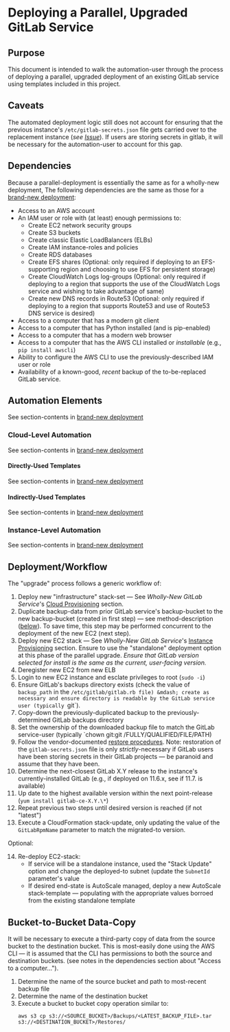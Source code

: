 # Deploying a Parallel, Upgraded GitLab Service

## Purpose

This document is intended to walk the automation-user through the process of deploying a parallel, upgraded deployment of an existing GitLab service using templates included in this project.

## Caveats

The automated deployment logic still does not account for ensuring that the previous instance's `/etc/gitlab-secrets.json` file gets carried over to the replacement instance (_see [Issue](https://github.com/plus3it/cfn-gitlab/issues/30)_). If users are storing secrets in gitlab, it will be necessary for the automation-user to account for this gap.

## Dependencies

Because a parallel-deployment is essentially the same as for a wholly-new deployment, The following dependencies are the same as those for a [brand-new deployment](Deployment-Fresh.md#dependencies):

* Access to an AWS account
* An IAM user or role with (at least) enough permissions to:
    * Create EC2 network security groups
    * Create S3 buckets
    * Create classic Elastic LoadBalancers (ELBs)
    * Create IAM instance-roles and policies
    * Create RDS databases
    * Create EFS shares (Optional: only required if deploying to an EFS-supporting region and choosing to use EFS for persistent storage)
    * Create CloudWatch Logs log-groups (Optional: only required if deploying to a region that supports the use of the CloudWatch Logs service and wishing to take advantage of same)
    * Create new DNS records in Route53 (Optional: only required if deploying to a region that supports Route53 and use of Route53 DNS service is desired)
* Access to a computer that has a modern git client
* Access to a computer that has Python installed (and is pip-enabled)
* Access to a computer that has a modern web browser
* Access to a computer that has the AWS CLI installed or _installable_ (e.g., `pip install awscli`)
* Ability to configure the AWS CLI to use the previously-described IAM user or role
* Availability of a known-good, _recent_ backup of the to-be-replaced GitLab service.

## Automation Elements

See section-contents in [brand-new deployment](Deployment-Fresh.md#automation-elements)

### Cloud-Level Automation

See section-contents in [brand-new deployment](Deployment-Fresh.md#cloud-level-automation)

#### Directly-Used Templates

See section-contents in [brand-new deployment](Deployment-Fresh.md#directly-used-templates)
 
#### Indirectly-Used Templates

See section-contents in [brand-new deployment](Deployment-Fresh.md#indirectly-used-templates)

### Instance-Level Automation

See section-contents in [brand-new deployment](Deployment-Fresh.md#instance-level-automation)

## Deployment/Workflow

The "upgrade" process follows a generic workflow of:

1. Deploy new "infrastructure" stack-set &mdash; See _Wholly-New GitLab Service_'s [Cloud Provisioning](Deployment-Fresh.md#cloud-provisioning) section.
1. Duplicate backup-data from prior GitLab service's backup-bucket to the new backup-bucket (created in first step) &mdash; see method-description ([below](Deployment-Upgrade_Parallel.md#bucket-to-bucket-data-copy)). To save time, this step may be performed concurrent to the deployment of the new EC2 (next step).
1. Deploy new EC2 stack &mdash; See _Wholly-New GitLab Service_'s [Instance Provisioning](Deployment-Fresh.md#instance-provisioning) section. Ensure to use the "standalone" deployment option at this phase of the parallel upgrade. *Ensure that GitLab version selected for install is the same as the current, user-facing version.*
1. Deregister new EC2 from new ELB
1. Login to new EC2 instance and esclate privileges to root (`sudo -i`)
1. Ensure GitLab's backups directory exists (check the value of `backup_path` in the `/etc/gitlab/gitlab.rb file) &mdash; create as necessary and ensure directory is readable by the GitLab service user (typically `git`).
1. Copy-down the previously-duplicated backup to the previously-determined GitLab backups directory
1. Set the ownership of the downloaded backup file to match the GitLab service-user (typically `chown git:git /FULLY/QUALIFIED/FILE/PATH)
1. Follow the vendor-documented [restore procedures](https://docs.gitlab.com/ce/raketasks/backup_restore.html#restore-for-omnibus-gitlab-installations). Note: restoration of the `gitlab-secrets.json` file is only _strictly_-necessary if GitLab users have been storing secrets in their GitLab projects &mdash; be paranoid and assume that they have been.
1. Determine the next-closest GitLab X.Y release to the instance's currently-installed GitLab (e.g., if deployed on 11.6.x, see if 11.7. is available)
1. Up date to the highest available version within the next point-release (`yum install gitlab-ce-X.Y.\*`)
1. Repeat previous two steps until desired version is reached (if not "latest")
1. Execute a CloudFormation stack-update, only updating the value of the `GitLabRpmName` parameter to match the migrated-to version.

Optional:

14. Re-deploy EC2-stack:
    * If service will be a standalone instance, used the "Stack Update" option and change the deployed-to subnet (update the `SubnetId` parameter's value
    * If desired end-state is AutoScale managed, deploy a new AutoScale stack-template &mdash; populating with the appropriate values borroed from the existing standalone template

## Bucket-to-Bucket Data-Copy

It will be necessary to execute a third-party copy of data from the source bucket to the destination bucket. This is most-easily done using the AWS CLI &mdash; it is assumed that the CLI has permissions to both the source and destination buckets. (see notes in the dependencies section about "Access to a computer...").

1. Determine the name of the source bucket and path to most-recent backup file
2. Determine the name of the destination bucket
3. Execute a bucket to bucket copy operation similar to: 
    ~~~~
    aws s3 cp s3://<SOURCE_BUCKET>/Backups/<LATEST_BACKUP_FILE>.tar s3://<DESTINATION_BUCKET>/Restores/
    ~~~~
